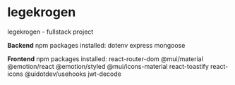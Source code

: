 # legekrogen

legekrogen - fullstack project

**Backend**
npm packages installed:
dotenv express mongoose

**Frontend**
npm packages installed:
react-router-dom
@mui/material @emotion/react @emotion/styled
@mui/icons-material
react-toastify
react-icons
@uidotdev/usehooks
jwt-decode
